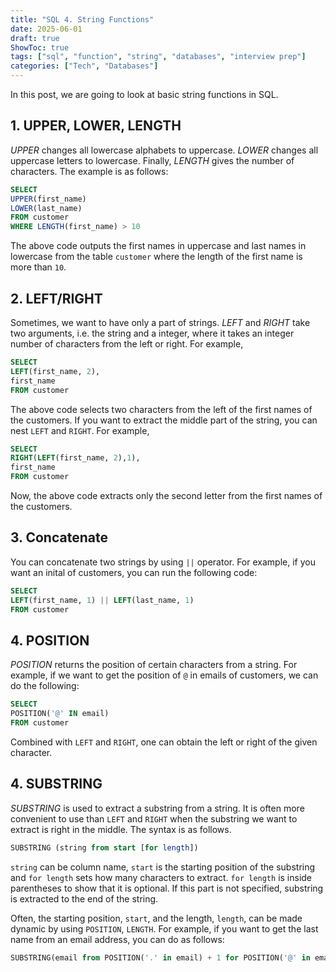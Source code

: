 ```yaml
---
title: "SQL 4. String Functions"
date: 2025-06-01
draft: true
ShowToc: true
tags: ["sql", "function", "string", "databases", "interview prep"]
categories: ["Tech", "Databases"]
---
```


In this post, we are going to look at basic string functions in SQL.

## 1. UPPER, LOWER, LENGTH

*UPPER* changes all lowercase alphabets to uppercase. *LOWER* changes all uppercase letters to lowercase. Finally, *LENGTH* gives the number of characters. The example is as follows: 
``` sql
SELECT 
UPPER(first_name)
LOWER(last_name)
FROM customer
WHERE LENGTH(first_name) > 10
```
The above code outputs the first names in uppercase and last names in lowercase from the table `customer` where the length of the first name is more than `10`.

## 2. LEFT/RIGHT

Sometimes, we want to have only a part of strings. *LEFT* and *RIGHT* take two arguments, i.e. the string and a integer, where it takes an integer number of characters from the left or right. For example,
``` sql
SELECT
LEFT(first_name, 2),
first_name
FROM customer
```
The above code selects two characters from the left of the first names of the customers. If you want to extract the middle part of the string, you can nest `LEFT` and `RIGHT`. For example,
``` sql
SELECT
RIGHT(LEFT(first_name, 2),1),
first_name
FROM customer
```
Now, the above code extracts only the second letter from the first names of the customers.

## 3. Concatenate

You can concatenate two strings by using `||` operator. For example, if you want an inital of customers, you can run the following code:

``` sql
SELECT
LEFT(first_name, 1) || LEFT(last_name, 1)
FROM customer
```

## 4. POSITION
*POSITION* returns the position of certain characters from a string. For example, if we want to get the position of `@` in emails of customers, we can do the following:

``` sql
SELECT
POSITION('@' IN email)
FROM customer
```

Combined with `LEFT` and `RIGHT`, one can obtain the left or right of the given character.

## 4. SUBSTRING
*SUBSTRING* is used to extract a substring from a string. It is often more convenient to use than `LEFT` and `RIGHT` when the substring we want to extract is right in the middle. The syntax is as follows.

``` sql
SUBSTRING (string from start [for length])
```
`string` can be column name, `start` is the starting position of the substring and `for length` sets how many characters to extract. `for length` is inside parentheses to show that it is optional. If this part is not specified, substring is extracted to the end of the string.

Often, the starting position, `start`, and the length, `length`, can be made dynamic by using `POSITION`, `LENGTH`.
For example, if you want to get the last name from an email address, you can do as follows:
``` sql
SUBSTRING(email from POSITION('.' in email) + 1 for POSITION('@' in email) - POSITION('.' in email) -1)
```